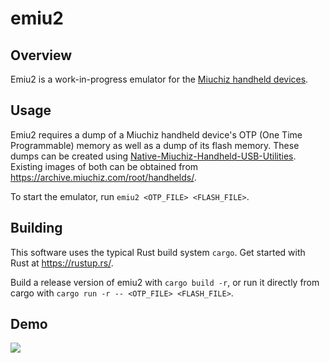 # emiu2

## Overview

Emiu2 is a work-in-progress emulator for the [Miuchiz handheld devices](https://miuchiz.com/overview).

## Usage

Emiu2 requires a dump of a Miuchiz handheld device's OTP (One Time Programmable) memory as well as a dump of its flash memory. These dumps can be created using [Native-Miuchiz-Handheld-USB-Utilities](https://github.com/ChrisMiuchiz/Native-Miuchiz-Handheld-USB-Utilities). Existing images of both can be obtained from https://archive.miuchiz.com/root/handhelds/.

To start the emulator, run `emiu2 <OTP_FILE> <FLASH_FILE>`.

## Building

This software uses the typical Rust build system `cargo`. Get started with Rust at https://rustup.rs/.

Build a release version of emiu2 with `cargo build -r`, or run it directly from cargo with `cargo run -r -- <OTP_FILE> <FLASH_FILE>`.

## Demo

![](DEMO.gif)